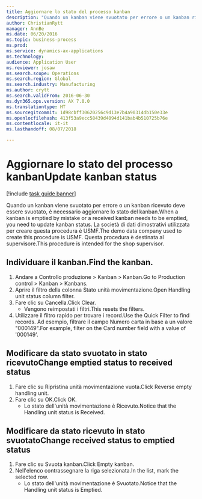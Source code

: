 ```yaml
--- 
title: Aggiornare lo stato del processo kanban
description: "Quando un kanban viene svuotato per errore o un kanban ricevuto deve essere svuotato, è necessario aggiornare lo stato del kanban."
author: ChristianRytt
manager: AnnBe
ms.date: 06/20/2016
ms.topic: business-process
ms.prod: 
ms.service: dynamics-ax-applications
ms.technology: 
audience: Application User
ms.reviewer: josaw
ms.search.scope: Operations
ms.search.region: Global
ms.search.industry: Manufacturing
ms.author: crytt
ms.search.validFrom: 2016-06-30
ms.dyn365.ops.version: AX 7.0.0
ms.translationtype: HT
ms.sourcegitcommit: 1d98cbff30620256c9d13e7b4a90314db150e33e
ms.openlocfilehash: 413f53a9ecc58439d4094d141bab4b510725b76e
ms.contentlocale: it-it
ms.lasthandoff: 08/07/2018

---
```

# <a name="update-kanban-status"></a><span data-ttu-id="747d8-103">Aggiornare lo stato del processo kanban</span><span class="sxs-lookup"><span data-stu-id="747d8-103">Update kanban status</span></span>

[!include [task guide banner](../../includes/task-guide-banner.md)]

<span data-ttu-id="747d8-104">Quando un kanban viene svuotato per errore o un kanban ricevuto deve essere svuotato, è necessario aggiornare lo stato del kanban.</span><span class="sxs-lookup"><span data-stu-id="747d8-104">When a kanban is emptied by mistake or a received kanban needs to be emptied, you need to update kanban status.</span></span> <span data-ttu-id="747d8-105">La società di dati dimostrativi utilizzata per creare questa procedura è USMF.</span><span class="sxs-lookup"><span data-stu-id="747d8-105">The demo data company used to create this procedure is USMF.</span></span> <span data-ttu-id="747d8-106">Questa procedura è destinata al supervisore.</span><span class="sxs-lookup"><span data-stu-id="747d8-106">This procedure is intended for the shop supervisor.</span></span>


## <a name="find-the-kanban"></a><span data-ttu-id="747d8-107">Individuare il kanban.</span><span class="sxs-lookup"><span data-stu-id="747d8-107">Find the kanban.</span></span>
1. <span data-ttu-id="747d8-108">Andare a Controllo produzione > Kanban > Kanban.</span><span class="sxs-lookup"><span data-stu-id="747d8-108">Go to Production control > Kanban > Kanbans.</span></span>
2. <span data-ttu-id="747d8-109">Aprire il filtro della colonna Stato unità movimentazione.</span><span class="sxs-lookup"><span data-stu-id="747d8-109">Open Handling unit status column filter.</span></span>
3. <span data-ttu-id="747d8-110">Fare clic su Cancella.</span><span class="sxs-lookup"><span data-stu-id="747d8-110">Click Clear.</span></span>
    * <span data-ttu-id="747d8-111">Vengono reimpostati i filtri.</span><span class="sxs-lookup"><span data-stu-id="747d8-111">This resets the filters.</span></span>  
4. <span data-ttu-id="747d8-112">Utilizzare il filtro rapido per trovare i record.</span><span class="sxs-lookup"><span data-stu-id="747d8-112">Use the Quick Filter to find records.</span></span> <span data-ttu-id="747d8-113">Ad esempio, filtrare il campo Numero carta in base a un valore "000149".</span><span class="sxs-lookup"><span data-stu-id="747d8-113">For example, filter on the Card number field with a value of '000149'.</span></span>

## <a name="change-emptied-status-to-received-status"></a><span data-ttu-id="747d8-114">Modificare da stato svuotato in stato ricevuto</span><span class="sxs-lookup"><span data-stu-id="747d8-114">Change emptied status to received status</span></span>
1. <span data-ttu-id="747d8-115">Fare clic su Ripristina unità movimentazione vuota.</span><span class="sxs-lookup"><span data-stu-id="747d8-115">Click Reverse empty handling unit.</span></span>
2. <span data-ttu-id="747d8-116">Fare clic su OK.</span><span class="sxs-lookup"><span data-stu-id="747d8-116">Click OK.</span></span>
    * <span data-ttu-id="747d8-117">Lo stato dell'unità movimentazione è Ricevuto.</span><span class="sxs-lookup"><span data-stu-id="747d8-117">Notice that the Handling unit status is Received.</span></span>  

## <a name="change-received-status-to-emptied-status"></a><span data-ttu-id="747d8-118">Modificare da stato ricevuto in stato svuotato</span><span class="sxs-lookup"><span data-stu-id="747d8-118">Change received status to emptied status</span></span>
1. <span data-ttu-id="747d8-119">Fare clic su Svuota kanban.</span><span class="sxs-lookup"><span data-stu-id="747d8-119">Click Empty kanban.</span></span>
2. <span data-ttu-id="747d8-120">Nell'elenco contrassegnare la riga selezionata.</span><span class="sxs-lookup"><span data-stu-id="747d8-120">In the list, mark the selected row.</span></span>
    * <span data-ttu-id="747d8-121">Lo stato dell'unità movimentazione è Svuotato.</span><span class="sxs-lookup"><span data-stu-id="747d8-121">Notice that the Handling unit status is Emptied.</span></span>  


